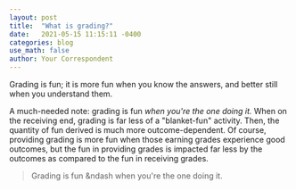 ```yaml
---
layout: post
title:  "What is grading?"
date:   2021-05-15 11:15:11 -0400
categories: blog
use_math: false
author: Your Correspondent
---
```

Grading is fun; it is more fun when you know the answers, and better still when you understand them.

A much-needed note: grading is fun *when you're the one doing it.* When on the receiving end, grading is far less of a "blanket-fun" activity. Then, the quantity of fun derived is much more outcome-dependent. Of course, providing grading is more fun when those earning grades experience good outcomes, but the fun in providing grades is impacted far less by the outcomes as compared to the fun in receiving grades.

> Grading is fun &ndash when you're the one doing it.
